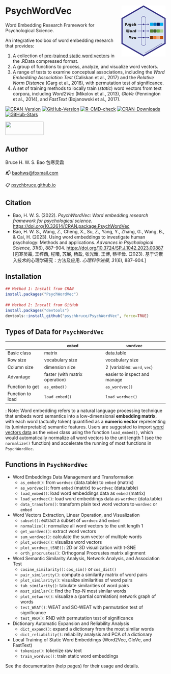 # PsychWordVec <img src="man/figures/logo.png" align="right" height="160"/>

Word Embedding Research Framework for Psychological Science.

An integrative toolbox of word embedding research that provides:

1.  A collection of [pre-trained static word vectors](https://psychbruce.github.io/WordVector_RData.pdf) in the .RData compressed format.
2.  A group of functions to process, analyze, and visualize word vectors.
3.  A range of tests to examine conceptual associations, including the *Word Embedding Association Test* (Caliskan et al., 2017) and the *Relative Norm Distance* (Garg et al., 2018), with permutation test of significance.
4.  A set of training methods to locally train (*static*) word vectors from text corpora, including *Word2Vec* (Mikolov et al., 2013), *GloVe* (Pennington et al., 2014), and *FastText* (Bojanowski et al., 2017).

<!-- badges: start -->

[![CRAN-Version](https://www.r-pkg.org/badges/version/PsychWordVec?color=red)](https://CRAN.R-project.org/package=PsychWordVec) [![GitHub-Version](https://img.shields.io/github/r-package/v/psychbruce/PsychWordVec?label=GitHub&color=orange)](https://github.com/psychbruce/PsychWordVec) [![R-CMD-check](https://github.com/psychbruce/PsychWordVec/actions/workflows/R-CMD-check.yaml/badge.svg)](https://github.com/psychbruce/PsychWordVec/actions/workflows/R-CMD-check.yaml) [![CRAN-Downloads](https://cranlogs.r-pkg.org/badges/grand-total/PsychWordVec)](https://psychbruce.github.io/PsychWordVec/) [![GitHub-Stars](https://img.shields.io/github/stars/psychbruce/PsychWordVec?style=social)](https://github.com/psychbruce/PsychWordVec/stargazers)

<!-- badges: end -->

<img src="https://psychbruce.github.io/img/CC-BY-NC-SA.jpg" width="120px" height="42px"/>

## Author

Bruce H. W. S. Bao 包寒吴霜

📬 [baohws\@foxmail.com](mailto:baohws@foxmail.com)

📋 [psychbruce.github.io](https://psychbruce.github.io)

## Citation

-   Bao, H. W. S. (2022). *PsychWordVec: Word embedding research framework for psychological science*. <https://doi.org/10.32614/CRAN.package.PsychWordVec>
-   Bao, H. W. S., Wang, Z., Cheng, X., Su, Z., Yang, Y., Zhang, G., Wang, B., & Cai, H. (2023). Using word embeddings to investigate human psychology: Methods and applications. *Advances in Psychological Science, 31*(6), 887–904. <https://doi.org/10.3724/SP.J.1042.2023.00887>\
    [包寒吴霜, 王梓西, 程曦, 苏展, 杨盈, 张光耀, 王博, 蔡华俭. (2023). 基于词嵌入技术的心理学研究：方法及应用. *心理科学进展, 31*(6), 887–904.]

## Installation

``` r
## Method 1: Install from CRAN
install.packages("PsychWordVec")

## Method 2: Install from GitHub
install.packages("devtools")
devtools::install_github("psychbruce/PsychWordVec", force=TRUE)
```

## Types of Data for `PsychWordVec`

|   | `embed` | `wordvec` |
|----|----|----|
| Basic class | matrix | data.table |
| Row size | vocabulary size | vocabulary size |
| Column size | dimension size | 2 (variables: `word`, `vec`) |
| Advantage | faster (with matrix operation) | easier to inspect and manage |
| Function to get | `as_embed()` | `as_wordvec()` |
| Function to load | `load_embed()` | `load_wordvec()` |

: Note: Word embedding refers to a natural language processing technique that embeds word semantics into a low-dimensional **embedding matrix**, with each word (actually token) quantified as a **numeric vector** representing its (uninterpretable) semantic features. Users are suggested to import [word vectors data](https://psychbruce.github.io/WordVector_RData.pdf) as the `embed` class using the function `load_embed()`, which would automatically normalize all word vectors to the unit length 1 (see the `normalize()` function) and accelerate the running of most functions in `PsychWordVec`.

## Functions in `PsychWordVec`

-   Word Embeddings Data Management and Transformation
    -   `as_embed()`: from `wordvec` (data.table) to `embed` (matrix)
    -   `as_wordvec()`: from `embed` (matrix) to `wordvec` (data.table)
    -   `load_embed()`: load word embeddings data as `embed` (matrix)
    -   `load_wordvec()`: load word embeddings data as `wordvec` (data.table)
    -   `data_transform()`: transform plain text word vectors to `wordvec` or `embed`
-   Word Vectors Extraction, Linear Operation, and Visualization
    -   `subset()`: extract a subset of `wordvec` and `embed`
    -   `normalize()`: normalize all word vectors to the unit length 1
    -   `get_wordvec()`: extract word vectors
    -   `sum_wordvec()`: calculate the sum vector of multiple words
    -   `plot_wordvec()`: visualize word vectors
    -   `plot_wordvec_tSNE()`: 2D or 3D visualization with t-SNE
    -   `orth_procrustes()`: Orthogonal Procrustes matrix alignment
-   Word Semantic Similarity Analysis, Network Analysis, and Association Test
    -   `cosine_similarity()`: `cos_sim()` or `cos_dist()`
    -   `pair_similarity()`: compute a similarity matrix of word pairs
    -   `plot_similarity()`: visualize similarities of word pairs
    -   `tab_similarity()`: tabulate similarities of word pairs
    -   `most_similar()`: find the Top-N most similar words
    -   `plot_network()`: visualize a (partial correlation) network graph of words
    -   `test_WEAT()`: WEAT and SC-WEAT with permutation test of significance
    -   `test_RND()`: RND with permutation test of significance
-   Dictionary Automatic Expansion and Reliability Analysis
    -   `dict_expand()`: expand a dictionary from the most similar words
    -   `dict_reliability()`: reliability analysis and PCA of a dictionary
-   Local Training of Static Word Embeddings (Word2Vec, GloVe, and FastText)
    -   `tokenize()`: tokenize raw text
    -   `train_wordvec()`: train static word embeddings

See the documentation (help pages) for their usage and details.
